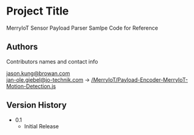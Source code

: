 # Project Title

MerryIoT Sensor Payload Parser Samlpe Code for Reference


## Authors

Contributors names and contact info

jason.kung@browan.com <br/>
jan-ole.giebel@jo-technik.com -> [/MerryIoT/Payload-Encoder-MerryIoT-Motion-Detection.js](/MerryIoT/Payload-Encoder-MerryIoT-Motion-Detection.js)

## Version History

* 0.1
    * Initial Release



